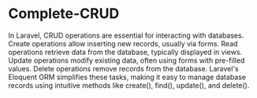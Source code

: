 # Complete-CRUD
In Laravel, CRUD operations are essential for interacting with databases. Create operations allow inserting new records, usually via forms. Read operations retrieve data from the database, typically displayed in views. Update operations modify existing data, often using forms with pre-filled values. Delete operations remove records from the database. Laravel's Eloquent ORM simplifies these tasks, making it easy to manage database records using intuitive methods like create(), find(), update(), and delete().
